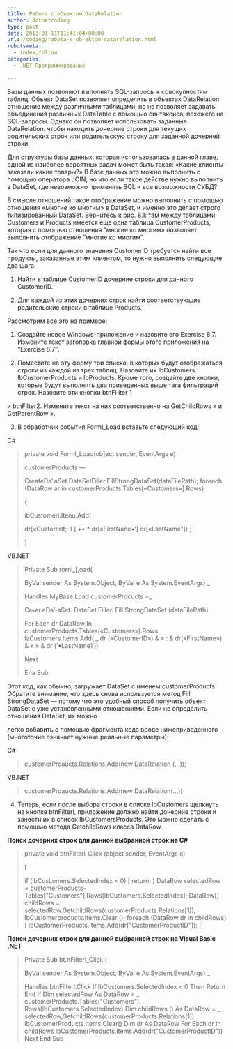```yaml
---
title: Работа с объектом DataRelation
author: dotnetcoding
type: post
date: 2013-01-11T11:41:04+00:00
url: /coding/rabota-s-ob-ektom-datarelation.html
robotsmeta:
  - index,follow
categories:
  - .NET Программирование

---
```

Базы данных позволяют выполнять SQL-запросы к совокупностям таблиц. Объект DataSet позволяет определить в объектах DataRelation отношение между различными таблицами, но не позволяет задавать объединения различных DataTable с помощью синтаксиса, похожего на SQL-залросы. Однако он позволяет использовать заданные DataRelation. чтобы находить дочерние строки для текущих родительских строк или родительскую строку для заданной дочерней строки.<!--more-->

Для структуры базы данных, которая использовалась в данной главе, одной из наиболее вероятных задач может быть такая: &#171;Какие клиенты заказали какие товары?&#187; В базе данных это можно выполнить с помощью оператора JOIN, но что если такое действе нужно выполнить в DataSet, где невозможно применять SQL и все возможности СУБД?

В смысле отношений такое отображение можно выполнить с помощью отношения &#171;многие ко многим&#187; в DataSet, и именно это делает строго типизированный DataSet. Вернитесь к рис. 8.1: там между таблицами Customers и Products имеется еще одна таблица CustomerProducts, которая с помощью отношения “многие ко многим&#187; позволяет выполнить отображение “многие ко миогим“.

Так что если для данного значения CustomerlD требуется найти все продукты, заказанные этим клиентом, то нужно выполнить следующие два шага:

1. Найти в таблице CustomerlD дочерние строки для данного CustomerlD.

2. Для каждой из этих дочерних строк найти соответствующие родительские строки в таблице Products.

Рассмотрим все это на примере:

1. Создайте новое Windows-приложение и назовите его Exercise 8.7. Измените текст заголовка главной формы этого приложения на “Exercise 8.7&#8243;.

2. Поместите на эту форму три списка, в которых будут отображаться строки из каждой из трех таблиц. Назовите их lbCustomers. lbCustomerProducts и lbProducts. Кроме того, создайте две кнопки, которые будут выполнять два приведенных выше тага фильтраций строк. Назовите эти кнопки btnFi iter 1
  
и btnFilter2. Измените текст на них соответственно на GetChildRows » и GetParentRow ».
  
3. В обработчик события Forml_Load вставьте следующий код:

C#

> private void Forml_Load(ob]ect sender, EventArgs e)
> 
> customerProducts &#8212;
> 
> CreateDa&#8217;.aSet.DataSetFiller.FillStrongDataSet(dataFilePath); foreach (DataRow ar in customerProducts.Tables[&#171;Customers&#187;].Rows)
> 
> {
> 
> ibCustomeri.Itenu.Add(
> 
> dr[&#171;Custorerlt;-1 ] +• * dr[&#171;FlrstNane•&#8217;] dr[&#171;LastName”]) ;
> 
> ] 

VB.NET

> Private Sub rornl_[,oad(
> 
> ByVal sender As System.Object, ByVal e As System.EventArgs) _
> 
> Handles MyBase.Load customerProcucts =_
> 
> Cr~ar.eDa&#8217;-aSet. DataSet Filler. Fill StrongDataSet (dataFilePath)
> 
> For Each dr DataRow In customerProducts.Tables(&#171;Customers&#187;).Rows laCustomers.Items.Add( _ dr (&#171;CustomerlD&#187;) &#038; &#187; : &#038; dr(&#171;FirstName&#187;) &#038; &#187; &#187; &#038; dr (&#8216;•LastName1&#8242;))
> 
> Next
> 
> Ena Sub 

Этот код, как обычно, загружает DataSet с именем customerProducts. Обратите внимание, что здесь снова используется метод Fill StrongDataSet — потому что это удобный способ получить объект DataSet с уже установленными отношениями. Если не определить отношения DataSet, их можно
  
легко добавить с помощью фрагмента кода вроде нижеприведенного (многоточие означает нужные реальные параметры):

C#

> customerProaucts.Relations.Add(new DataRelation (&#8230;));

VB.NET

> customerProaucts.Relations.Add(new DataRelation(&#8230;))

4. Теперь, если после выбора строки в списке lbCustomers щелкнуть на кнопке btnFilterl, приложение должно найти дочерние строки и занести их в список lbCustomersProducts. Это можно сделать с помощью метода GetchildRows класса DataRow.

**Поиск дочерних строк для данной выбранной строк на C#**

> private void btnFilterl_Click (object sender, EventArgs c)
> 
> [
> 
> if (lbCusLomers.Selectedlndex < 0) [ return; ) DataRow selectedRow = customerProducts-Tables["Customers"].Rows[lbCustomers.Selectedlndex]; DataRow[] childRows = selectedRow.GetchildRows(customerProducts.Relations[1]); lbCuslomerproducts.Items.Clear (); foreach (DataRow dr in childRows) [ lbCustomerProducts.Items.Add(dr["CustomerProductID"]); [

 **Поиск дочерних строк для данной выбранной строк на Visual Basic .NET**

> Private Sub bt.nFilterl_Click (
> 
> ByVal sender As System.Object, ByVal e As System.EventArgs) _
> 
> Handles btnFilterl.Click If lbCustomers.Selectedlndex < 0 Then Return End If Dim selectedRow As DataRow = _ customerProducts.Tables("Customers"). Rows(lbCustomers.Selectedlndex) Dim childRows () As DataRow = _ selectedRow,GetchildRows{customerProducts.Relations(1)) lbCustomerProducts.Items.Clear() Dim dr As DataRow For Each dr In childRows lbCustomerProducts.Items.Add(dr("CustomerProductID")) Next End Sub